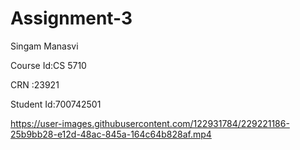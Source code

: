 # Assignment-3


Singam Manasvi

Course Id:CS 5710

CRN :23921

Student Id:700742501


https://user-images.githubusercontent.com/122931784/229221186-25b9bb28-e12d-48ac-845a-164c64b828af.mp4

